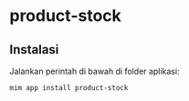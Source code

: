 # product-stock

## Instalasi

Jalankan perintah di bawah di folder aplikasi:

```
mim app install product-stock
```

